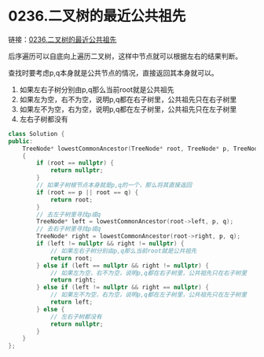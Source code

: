 # 0236.二叉树的最近公共祖先

链接：[0236.二叉树的最近公共祖先](https://leetcode.cn/problems/lowest-common-ancestor-of-a-binary-tree/)

后序遍历可以自底向上遍历二叉树，这样中节点就可以根据左右的结果判断。

查找时要考虑p,q本身就是公共节点的情况，直接返回其本身就可以。

1. 如果左右子树分别由p,q那么当前root就是公共祖先
2. 如果左为空，右不为空，说明p,q都在右子树里，公共祖先只在右子树里
3. 如果左不为空，右为空，说明p,q都在左子树里，公共祖先只在左子树里
4. 左右子树都没有

```c++
class Solution {
public:
    TreeNode* lowestCommonAncestor(TreeNode* root, TreeNode* p, TreeNode* q)
    {
        if (root == nullptr) {
            return nullptr;
        }
        // 如果子树根节点本身就是p,q的一个，那么将其直接返回
        if (root == p || root == q) {
            return root;
        }
        // 去左子树里寻找p或q
        TreeNode* left = lowestCommonAncestor(root->left, p, q);
        // 去右子树里寻找p或q
        TreeNode* right = lowestCommonAncestor(root->right, p, q);
        if (left != nullptr && right != nullptr) {
            // 如果左右子树分别由p,q那么当前root就是公共祖先
            return root;
        } else if (left == nullptr && right != nullptr) {
            // 如果左为空，右不为空，说明p,q都在右子树里，公共祖先只在右子树里
            return right;
        } else if (left != nullptr && right == nullptr) {
            // 如果左不为空，右为空，说明p,q都在左子树里，公共祖先只在左子树里
            return left;
        } else {
            // 左右子树都没有
            return nullptr;
        }
    }
};

```

